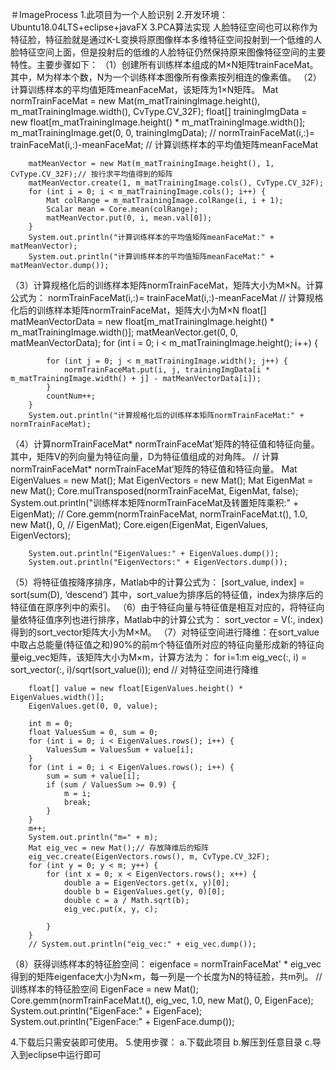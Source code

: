 ＃ImageProcess
1.此项目为一个人脸识别
2.开发环境：Ubuntu18.04LTS+eclipse+javaFX
3.PCA算法实现
人脸特征空间也可以称作为特征脸，特征脸就是通过K-L变换将原图像样本多维特征空间投射到一个低维的人脸特征空间上面，但是投射后的低维的人脸特征仍然保持原来图像特征空间的主要特性。主要步骤如下：
（1）创建所有训练样本组成的M×N矩阵trainFaceMat。其中，M为样本个数，N为一个训练样本图像所有像素按列相连的像素值。
（2）计算训练样本的平均值矩阵meanFaceMat，该矩阵为1×N矩阵。
Mat normTrainFaceMat = new Mat(m_matTrainingImage.height(), m_matTrainingImage.width(), CvType.CV_32F);
		float[] trainingImgData = new float[m_matTrainingImage.height() * m_matTrainingImage.width()];
		m_matTrainingImage.get(0, 0, trainingImgData);
		// normTrainFaceMat(i,:)= trainFaceMat(i,:)-meanFaceMat;
		// 计算训练样本的平均值矩阵meanFaceMat

		matMeanVector = new Mat(m_matTrainingImage.height(), 1, CvType.CV_32F);// 按行求平均值得到的矩阵
		matMeanVector.create(1, m_matTrainingImage.cols(), CvType.CV_32F);
		for (int i = 0; i < m_matTrainingImage.cols(); i++) {
			Mat colRange = m_matTrainingImage.colRange(i, i + 1);
			Scalar mean = Core.mean(colRange);
			matMeanVector.put(0, i, mean.val[0]);
		}
		System.out.println("计算训练样本的平均值矩阵meanFaceMat:" + matMeanVector);
		System.out.println("计算训练样本的平均值矩阵meanFaceMat:" + matMeanVector.dump());
（3）计算规格化后的训练样本矩阵normTrainFaceMat，矩阵大小为M×N。计算公式为：
normTrainFaceMat(i,:)= trainFaceMat(i,:)-meanFaceMat
// 计算规格化后的训练样本矩阵normTrainFaceMat，矩阵大小为M×N
		float[] matMeanVectorData = new float[m_matTrainingImage.height() * m_matTrainingImage.width()];
		matMeanVector.get(0, 0, matMeanVectorData);
		for (int i = 0; i < m_matTrainingImage.height(); i++) {

			for (int j = 0; j < m_matTrainingImage.width(); j++) {
				normTrainFaceMat.put(i, j, trainingImgData[i * m_matTrainingImage.width() + j] - matMeanVectorData[i]);
			}
			countNum++;
		}
		System.out.println("计算规格化后的训练样本矩阵normTrainFaceMat:" + normTrainFaceMat);
（4）计算normTrainFaceMat* normTrainFaceMat’矩阵的特征值和特征向量。
其中，矩阵V的列向量为特征向量，D为特征值组成的对角阵。
// 计算normTrainFaceMat* normTrainFaceMat’矩阵的特征值和特征向量。
		Mat EigenValues = new Mat();
		Mat EigenVectors = new Mat();
		Mat EigenMat = new Mat();
		Core.mulTransposed(normTrainFaceMat, EigenMat, false);
		System.out.println("训练样本矩阵normTrainFaceMat及转置矩阵乘积:" + EigenMat);
		// Core.gemm(normTrainFaceMat, normTrainFaceMat.t(), 1.0, new Mat(), 0,
		// EigenMat);
		Core.eigen(EigenMat, EigenValues, EigenVectors);

		System.out.println("EigenValues:" + EigenValues.dump());
		System.out.println("EigenVectors:" + EigenVectors.dump());
（5）将特征值按降序排序，Matlab中的计算公式为：
[sort_value, index] = sort(sum(D), ‘descend’)
其中，sort_value为排序后的特征值，index为排序后的特征值在原序列中的索引。
（6）由于特征向量与特征值是相互对应的，将特征向量依特征值序列也进行排序，Matlab中的计算公式为：
sort_vector = V(:, index)
得到的sort_vector矩阵大小为M×M。
（7）对特征空间进行降维：在sort_value中取占总能量(特征值之和)90%的前m个特征值所对应的特征向量形成新的特征向量eig_vec矩阵，该矩阵大小为M×m，计算方法为：
for i=1:m
eig_vec(:, i) = sort_vector(:, i)/sqrt(sort_value(i)); 
end
		// 对特征空间进行降维

		float[] value = new float[EigenValues.height() * EigenValues.width()];
		EigenValues.get(0, 0, value);

		int m = 0;
		float ValuesSum = 0, sum = 0;
		for (int i = 0; i < EigenValues.rows(); i++) {
			ValuesSum = ValuesSum + value[i];
		}
		for (int i = 0; i < EigenValues.rows(); i++) {
			sum = sum + value[i];
			if (sum / ValuesSum >= 0.9) {
				m = i;
				break;
			}
		}
		m++;
		System.out.println("m=" + m);
		Mat eig_vec = new Mat();// 存放降维后的矩阵
		eig_vec.create(EigenVectors.rows(), m, CvType.CV_32F);
		for (int y = 0; y < m; y++) {
			for (int x = 0; x < EigenVectors.rows(); x++) {
				double a = EigenVectors.get(x, y)[0];
				double b = EigenValues.get(y, 0)[0];
				double c = a / Math.sqrt(b);
				eig_vec.put(x, y, c);

			}
		}
		// System.out.println("eig_vec:" + eig_vec.dump());
（8）获得训练样本的特征脸空间：
eigenface = normTrainFaceMat' * eig_vec
得到的矩阵eigenface大小为N×m，每一列是一个长度为N的特征脸，共m列。
// 训练样本的特征脸空间
		EigenFace = new Mat();
		Core.gemm(normTrainFaceMat.t(), eig_vec, 1.0, new Mat(), 0, EigenFace);
		System.out.println("EigenFace:" + EigenFace);
		System.out.println("EigenFace:" + EigenFace.dump());


4.下载后只需安装即可使用。
5.使用步骤：
a.下载此项目
b.解压到任意目录
c.导入到eclipse中运行即可
